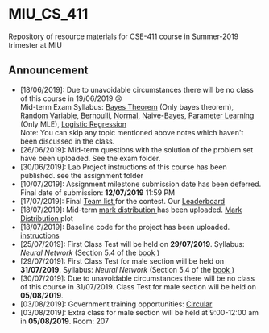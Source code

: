 # MIU_CS_411
Repository of resource materials for CSE-411 course in Summer-2019 trimester at MIU

## Announcement <br />
* [18/06/2019]: Due to unavoidable circumstances there will be no class of this course in 19/06/2019 :cry: <br />
 Mid-term Exam Syllabus: <a href="./probability/040-cond-probability.pdf">Bayes Theorem</a> (Only bayes theorem), 
 <a href="./probability/060-random-variables.pdf">Random Variable</a>, 
 <a href="./probability/070-bernoulli-binomial.pdf">Bernoulli</a>, 
 <a href="./probability/110-normal-distribution.pdf">Normal</a>, 
 <a href="./probability/210-naive-bayes.pdf">Naive-Bayes</a>,
 <a href="./probability/200-learning.pdf">Parameter Learning</a> (Only MLE), 
 <a href="./probability/220-logistic-regression.pdf">Logistic Regression</a> <br />
Note: You can skip any topic mentioned above notes which haven't been discussed in the class.   
* [26/06/2019]: Mid-term questions with the solution of the problem set have been uploaded. See the exam folder. 
* [30/06/2019]: Lab Project instructions of this course has been published. see the assignment folder
* [10/07/2019]: Assignment milestone submission date has been deferred. Final date of submission: <b>12/07/2019</b> 11:59 PM
* [17/07/2019]: Final <a href="./lab_assignment/all_team_list.pdf"> Team list </a> for the contest. Our <a href="https://github.com/Mahedi-61/MIU_CS_411/issues/8"> Leaderboard </a>
* [18/07/2019]: Mid-term <a href="./exam/mid_mark_distribution.pdf"> mark distribution </a> has been uploaded. <a href="./exam/mid_mark_plot.png"> Mark Distribution </a>plot
* [18/07/2019]: Baseline code for the project has been uploaded. <a href="./lab_assignment/baseline/instruction.md"> instructions </a> 
* [25/07/2019]: First Class Test will be held on <b>29/07/2019</b>. Syllabus: <i>Neural Network</i> (Section 5.4 of the <a href="./Books/data_mining.pdf"> book </a>)
* [29/07/2019]: First Class Test for male section will be held on <b>31/07/2019</b>. Syllabus: <i>Neural Network</i> (Section 5.4 of the <a href="./Books/data_mining.pdf"> book </a>)
* [30/07/2019]: Due to unavoidable circumstances there will be no class of this course in 31/07/2019. Class Test for male section will be held on <b>05/08/2019</b>.
* [03/08/2019]: Government training opportunities: <a href="./appendix/bhtpa.pdf">Circular</a>
* [03/08/2019]: Extra class for male section will be held at 9:00-12:00 am in <b>05/08/2019</b>. Room: 207

